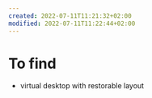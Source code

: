 ```yaml
---
created: 2022-07-11T11:21:32+02:00
modified: 2022-07-11T11:22:44+02:00
---
```


# To find

* virtual desktop with restorable layout
